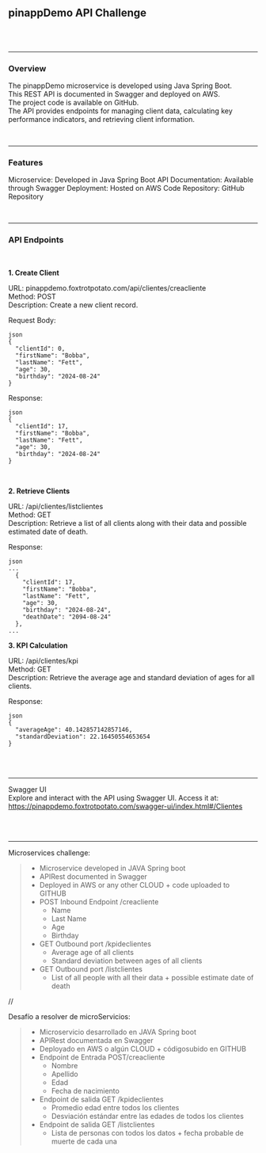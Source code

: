 ## pinappDemo API Challenge
<br>
<br>

---

### Overview

The pinappDemo microservice is developed using Java Spring Boot.  
This REST API is documented in Swagger and deployed on AWS.  
The project code is available on GitHub.  
The API provides endpoints for managing client data, calculating key performance indicators, and retrieving client information.  

<br>

---

### Features

Microservice: Developed in Java Spring Boot
API Documentation: Available through Swagger
Deployment: Hosted on AWS 
Code Repository: GitHub Repository

<br>

---

### API Endpoints

<br>

**1. Create Client**  
   
URL: pinappdemo.foxtrotpotato.com/api/clientes/creacliente  
Method: POST  
Description: Create a new client record.  

Request Body:  
```
json  
{  
  "clientId": 0,  
  "firstName": "Bobba",  
  "lastName": "Fett",  
  "age": 30,  
  "birthday": "2024-08-24"  
}  
  ```

Response:  
```  
json  
{  
  "clientId": 17,  
  "firstName": "Bobba",  
  "lastName": "Fett",  
  "age": 30,  
  "birthday": "2024-08-24"  
}  
```
<br>

**2. Retrieve Clients**  

URL: /api/clientes/listclientes  
Method: GET  
Description: Retrieve a list of all clients along with their data and possible estimated date of death.  

Response:  
```  
json  
...  
  {  
    "clientId": 17,  
    "firstName": "Bobba",  
    "lastName": "Fett",  
    "age": 30,  
    "birthday": "2024-08-24",  
    "deathDate": "2094-08-24"  
  },  
...  
```  
  
**3. KPI Calculation**  

URL: /api/clientes/kpi  
Method: GET  
Description: Retrieve the average age and standard deviation of ages for all clients.  

Response:  
```
json  
{  
  "averageAge": 40.142857142857146,  
  "standardDeviation": 22.16450554653654  
}  
```
<br>
<br>

---

Swagger UI  
Explore and interact with the API using Swagger UI. Access it at: https://pinappdemo.foxtrotpotato.com/swagger-ui/index.html#/Clientes  

<br>
<br>

---

 Microservices challenge:  

> * Microservice developed in JAVA Spring boot  
> * APIRest documented in Swagger  
> * Deployed in AWS or any other CLOUD + code uploaded to GITHUB  
> * POST Inbound Endpoint /creacliente  
>    - Name  
>    - Last Name  
>    - Age  
>    - Birthday  
> * GET Outbound port /kpideclientes  
>    - Average age of all clients  
>    - Standard deviation between ages of all clients  
> * GET Outbound port /listclientes  
>    - List of all people with all their data + possible estimate date of death  

//

Desafío a resolver de microServicios:  
> * Microservicio desarrollado en JAVA Spring boot  
> * APIRest documentada en Swagger  
> * Deployado en AWS o algún CLOUD + códigosubido en GITHUB  
> * Endpoint de Entrada POST/creacliente  
>   - Nombre  
>   - Apellido  
>   - Edad  
>   - Fecha de nacimiento  
> * Endpoint de salida GET /kpideclientes  
>   - Promedio edad entre todos los clientes  
>   - Desviación estándar entre las edades de todos los clientes  
> * Endpoint de salida GET /listclientes  
>   - Lista de personas con todos los datos + fecha probable de muerte de cada una  
